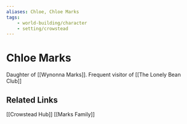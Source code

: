 ```yaml
---
aliases: Chloe, Chloe Marks
tags:
    - world-building/character
    - setting/crowstead
---
```


# Chloe Marks

Daughter of [[Wynonna Marks]]. Frequent visitor of [[The Lonely Bean Club]]

## Related Links

[[Crowstead Hub]]
[[Marks Family]]